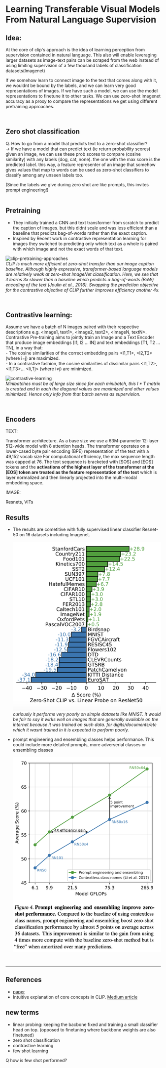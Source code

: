 # Learning Transferable Visual Models From Natural Language Supervision

## Idea:

At the core of clip's approach is the idea of learning perception from supervision contained in natural language. This also will enable leveraging larger datasets as image-text pairs can be scraped from the web instead of using limiting supervision of a few thousand labels of classification datasets(Imagenet)

If we somehow learn to connect image to the text that comes along with it, we wouldnt be bound by the labels, and we can learn very good representations of images. 
If we have such a model, we can use the model representations to finetune it to other tasks. We can use zero-shot imagenet accuracy as a proxy to compare the representations we get using different pretraining approaches.


<br>

## Zero shot classification

Q. How to go from a model that predicts text to a zero-shot classifier?  
-> If we have a model that can predict text (ie return probability scores) given an image, we can use these prob scores to compare (cosine similarity) with any labels (dog, cat, none). the one with the max score is the predicted label. this way, a feature representer of an image that somehow gives values that map to words can be used as zero-shot classifiers to classify among any unseen labels too.

(Since the labels we give during zero shot are like prompts, this invites prompt engineering!)  
<br>

## Pretraining

- They initially trained a CNN and text transformer from scratch to predict the caption of images. but this didnt scale and was less efficient than a baseline that predicts bag-of-words rather than the exact caption.  
- Inspired by Recent work in contrastive representation learning for images they switched to predicting only which text as a whole is paired with which image and not the exact words of that text.  

![clip-pretraining-approaches](https://drive.google.com/file/d/1PHMnJzi9_oFZQl63jWXjd2quhdQUxiaV/view?usp=drive_link)  
*CLIP is much more efficient at zero-shot transfer than our image caption baseline. Although highly expressive, transformer-based language models are relatively weak at zero-shot ImageNet classification. Here, we see that it learns 3x slower than a baseline which predicts a bag-of-words (BoW) encoding of the text (Joulin et al., 2016). Swapping the prediction objective for the contrastive objective of CLIP further improves efficiency another 4x.*  

<br>

## Contrastive learning:  

Assume we have a batch of N images paired with their respective descriptions e.g. <image1, text1>, <image2, text2>, <imageN, textN>.  
Contrastive Pre-training aims to jointly train an Image and a Text Encoder that produce image embeddings [I1, I2 … IN] and text embeddings [T1, T2 … TN], in a way that:  
    - The cosine similarities of the correct <image-text> embedding pairs <I1,T1>, <I2,T2> (where i=j) are maximized.  
    - In a contrastive fashion, the cosine similarities of dissimilar pairs <I1,T2>, <I1,T3>… <Ii,Tj> (where i≠j) are minimized.  


![contrastive-learning](https://drive.google.com/file/d/1U22s5Z6sOhOeYhQl5aB5rhTbiKNVxK4l/view?usp=drive_link)  
*Minibatches must be of large size since for each minibatch, this $I*T$ matrix is created and in each the diagonal values are maximized and other values minimized. Hence only info from that batch serves as supervision.*

<br>

## Encoders

TEXT:  

Transformer acrhitecture. As a base size we use a 63M-parameter 12-layer 512-wide model with 8 attention heads. The transformer operates on a lower-cased byte pair encoding (BPE) representation of the text with a 49,152 vocab size For computational efficiency, the max sequence length was capped at 76. The text sequence is bracketed with [SOS] and [EOS] tokens and the **activations of the highest layer of the transformer at the [EOS] token are treated as the feature representation of the text** which is layer normalized and then linearly projected into the multi-modal embedding space.

IMAGE:

Resnets, VITs




## Results

- The results are cometitive with fully supervised linear classifier Resnet-50 on 16 datasets including Imagenet.

    ![zero-shot clip vs fully trained resnet50](../artifacts/clip/clip-vs-resnet50.png)
    *curiously it performs very poorly on simple datasets like MNIST. It would be fair to say it wirks well on images that are generally available on the internet because it was trained on such data. for digits/documents/etc which it wasnt trained in it is expected to perform poorly.*

- prompt engineering and ensembling classes helps performance. This could include more detailed prompts, more adverserial classes or ensembling classes 

    ![](../artifacts/clip/prompt-eng-and-ensembling.png)


<br>

---
## References
- [paper](https://arxiv.org/pdf/2103.00020.pdf)
- Intuitive explanation of core concepts in CLIP. [Medium article](https://towardsdatascience.com/clip-the-most-influential-ai-model-from-openai-and-how-to-use-it-f8ee408958b1)



## new terms

- linear probing: keeping the bacbone fixed and training a small classifier head on top. (opposed to finetuning where backbone weights are also finetuned)
- zero shot classification
- contrastive learning
- few shot learning


Q how is few shot performed?